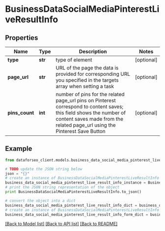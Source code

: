 # BusinessDataSocialMediaPinterestLiveResultInfo


## Properties

Name | Type | Description | Notes
------------ | ------------- | ------------- | -------------
**type** | **str** | type of element | [optional] 
**page_url** | **str** | URL of the page the data is provided for corresponding URL you specified in the targets array when setting a task | [optional] 
**pins_count** | **int** | number of pins for the related page_url pins on Pinterest correspond to content saves; this field shows the number of content saves made from the related page_url using the Pinterest Save Button | [optional] 

## Example

```python
from dataforseo_client.models.business_data_social_media_pinterest_live_result_info import BusinessDataSocialMediaPinterestLiveResultInfo

# TODO update the JSON string below
json = "{}"
# create an instance of BusinessDataSocialMediaPinterestLiveResultInfo from a JSON string
business_data_social_media_pinterest_live_result_info_instance = BusinessDataSocialMediaPinterestLiveResultInfo.from_json(json)
# print the JSON string representation of the object
print BusinessDataSocialMediaPinterestLiveResultInfo.to_json()

# convert the object into a dict
business_data_social_media_pinterest_live_result_info_dict = business_data_social_media_pinterest_live_result_info_instance.to_dict()
# create an instance of BusinessDataSocialMediaPinterestLiveResultInfo from a dict
business_data_social_media_pinterest_live_result_info_form_dict = business_data_social_media_pinterest_live_result_info.from_dict(business_data_social_media_pinterest_live_result_info_dict)
```
[[Back to Model list]](../README.md#documentation-for-models) [[Back to API list]](../README.md#documentation-for-api-endpoints) [[Back to README]](../README.md)


